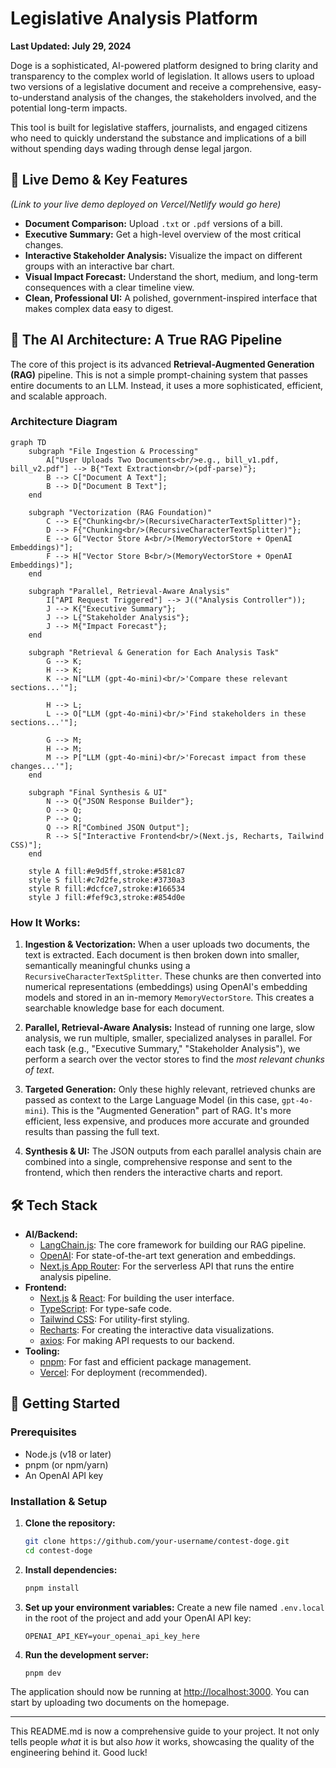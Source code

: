 # Legislative Analysis Platform

**Last Updated: July 29, 2024**

Doge is a sophisticated, AI-powered platform designed to bring clarity and transparency to the complex world of legislation. It allows users to upload two versions of a legislative document and receive a comprehensive, easy-to-understand analysis of the changes, the stakeholders involved, and the potential long-term impacts.

This tool is built for legislative staffers, journalists, and engaged citizens who need to quickly understand the substance and implications of a bill without spending days wading through dense legal jargon.

## 🚀 Live Demo & Key Features

*(Link to your live demo deployed on Vercel/Netlify would go here)*

*   **Document Comparison:** Upload `.txt` or `.pdf` versions of a bill.
*   **Executive Summary:** Get a high-level overview of the most critical changes.
*   **Interactive Stakeholder Analysis:** Visualize the impact on different groups with an interactive bar chart.
*   **Visual Impact Forecast:** Understand the short, medium, and long-term consequences with a clear timeline view.
*   **Clean, Professional UI:** A polished, government-inspired interface that makes complex data easy to digest.

## 🧠 The AI Architecture: A True RAG Pipeline

The core of this project is its advanced **Retrieval-Augmented Generation (RAG)** pipeline. This is not a simple prompt-chaining system that passes entire documents to an LLM. Instead, it uses a more sophisticated, efficient, and scalable approach.

### Architecture Diagram

```mermaid
graph TD
    subgraph "File Ingestion & Processing"
        A["User Uploads Two Documents<br/>e.g., bill_v1.pdf, bill_v2.pdf"] --> B{"Text Extraction<br/>(pdf-parse)"};
        B --> C["Document A Text"];
        B --> D["Document B Text"];
    end

    subgraph "Vectorization (RAG Foundation)"
        C --> E{"Chunking<br/>(RecursiveCharacterTextSplitter)"};
        D --> F{"Chunking<br/>(RecursiveCharacterTextSplitter)"};
        E --> G["Vector Store A<br/>(MemoryVectorStore + OpenAI Embeddings)"];
        F --> H["Vector Store B<br/>(MemoryVectorStore + OpenAI Embeddings)"];
    end

    subgraph "Parallel, Retrieval-Aware Analysis"
        I["API Request Triggered"] --> J(("Analysis Controller"));
        J --> K{"Executive Summary"};
        J --> L{"Stakeholder Analysis"};
        J --> M{"Impact Forecast"};
    end

    subgraph "Retrieval & Generation for Each Analysis Task"
        G --> K;
        H --> K;
        K --> N["LLM (gpt-4o-mini)<br/>'Compare these relevant sections...'"];

        H --> L;
        L --> O["LLM (gpt-4o-mini)<br/>'Find stakeholders in these sections...'"];
        
        G --> M;
        H --> M;
        M --> P["LLM (gpt-4o-mini)<br/>'Forecast impact from these changes...'"];
    end
    
    subgraph "Final Synthesis & UI"
        N --> Q{"JSON Response Builder"};
        O --> Q;
        P --> Q;
        Q --> R["Combined JSON Output"];
        R --> S["Interactive Frontend<br/>(Next.js, Recharts, Tailwind CSS)"];
    end

    style A fill:#e9d5ff,stroke:#581c87
    style S fill:#c7d2fe,stroke:#3730a3
    style R fill:#dcfce7,stroke:#166534
    style J fill:#fef9c3,stroke:#854d0e
```

### How It Works:

1.  **Ingestion & Vectorization:** When a user uploads two documents, the text is extracted. Each document is then broken down into smaller, semantically meaningful chunks using a `RecursiveCharacterTextSplitter`. These chunks are then converted into numerical representations (embeddings) using OpenAI's embedding models and stored in an in-memory `MemoryVectorStore`. This creates a searchable knowledge base for each document.

2.  **Parallel, Retrieval-Aware Analysis:** Instead of running one large, slow analysis, we run multiple, smaller, specialized analyses in parallel. For each task (e.g., "Executive Summary," "Stakeholder Analysis"), we perform a search over the vector stores to find the *most relevant chunks of text*.

3.  **Targeted Generation:** Only these highly relevant, retrieved chunks are passed as context to the Large Language Model (in this case, `gpt-4o-mini`). This is the "Augmented Generation" part of RAG. It's more efficient, less expensive, and produces more accurate and grounded results than passing the full text.

4.  **Synthesis & UI:** The JSON outputs from each parallel analysis chain are combined into a single, comprehensive response and sent to the frontend, which then renders the interactive charts and report.

## 🛠️ Tech Stack

*   **AI/Backend:**
    *   [LangChain.js](https://js.langchain.com/): The core framework for building our RAG pipeline.
    *   [OpenAI](https://openai.com/): For state-of-the-art text generation and embeddings.
    *   [Next.js App Router](https://nextjs.org/): For the serverless API that runs the entire analysis pipeline.
*   **Frontend:**
    *   [Next.js](https://nextjs.org/) & [React](https://react.dev/): For building the user interface.
    *   [TypeScript](https://www.typescriptlang.org/): For type-safe code.
    *   [Tailwind CSS](https://tailwindcss.com/): For utility-first styling.
    *   [Recharts](https://recharts.org/): For creating the interactive data visualizations.
    *   [axios](https://axios-http.com/): For making API requests to our backend.
*   **Tooling:**
    *   [pnpm](https://pnpm.io/): For fast and efficient package management.
    *   [Vercel](https://vercel.com/): For deployment (recommended).

## 🚀 Getting Started

### Prerequisites

*   Node.js (v18 or later)
*   pnpm (or npm/yarn)
*   An OpenAI API key

### Installation & Setup

1.  **Clone the repository:**
    ```bash
    git clone https://github.com/your-username/contest-doge.git
    cd contest-doge
    ```

2.  **Install dependencies:**
    ```bash
    pnpm install
    ```

3.  **Set up your environment variables:**
    Create a new file named `.env.local` in the root of the project and add your OpenAI API key:
    ```
    OPENAI_API_KEY=your_openai_api_key_here
    ```

4.  **Run the development server:**
    ```bash
    pnpm dev
    ```

The application should now be running at [http://localhost:3000](http://localhost:3000). You can start by uploading two documents on the homepage.

---

This README.md is now a comprehensive guide to your project. It not only tells people *what* it is but also *how* it works, showcasing the quality of the engineering behind it. Good luck!
